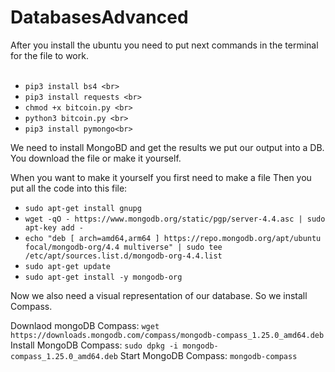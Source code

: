 # DatabasesAdvanced
After you install the ubuntu you need to put next commands in the terminal for the file to work.<br>
<br>
- `pip3 install bs4 <br>`
- `pip3 install requests <br>`
- `chmod +x bitcoin.py <br>`
- `python3 bitcoin.py <br>`
- `pip3 install pymongo<br>`

We need to install MongoBD and get the results we put our output into a DB.
You download the file or make it yourself.

When you want to make it yourself you first need to make a file 
Then you put all the code into this file:
- `sudo apt-get install gnupg`
- `wget -qO - https://www.mongodb.org/static/pgp/server-4.4.asc | sudo apt-key add -`
- `echo "deb [ arch=amd64,arm64 ] https://repo.mongodb.org/apt/ubuntu focal/mongodb-org/4.4 multiverse" | sudo tee /etc/apt/sources.list.d/mongodb-org-4.4.list`
- `sudo apt-get update`
- `sudo apt-get install -y mongodb-org`

Now we also need a visual representation of our database.
So we install Compass.

Downlaod mongoDB Compass:
`wget https://downloads.mongodb.com/compass/mongodb-compass_1.25.0_amd64.deb`
Install MongoDB Compass:
`sudo dpkg -i mongodb-compass_1.25.0_amd64.deb`
Start MongoDB Compass:
`mongodb-compass`
